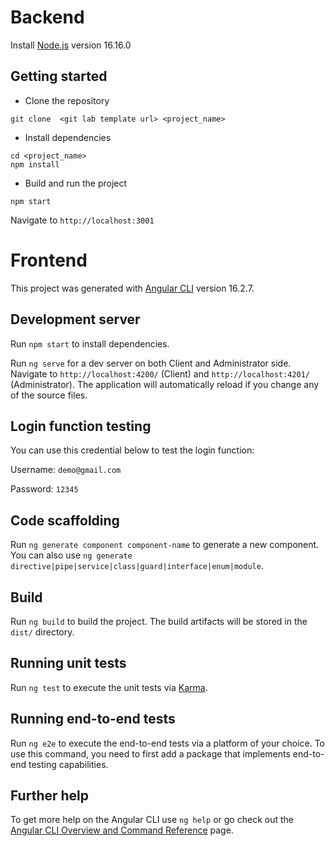 # Backend
Install [Node.js](https://nodejs.org/en/) version 16.16.0


## Getting started
- Clone the repository
```
git clone  <git lab template url> <project_name>
```
- Install dependencies
```
cd <project_name>
npm install
```
- Build and run the project
```
npm start
```
  Navigate to `http://localhost:3001`

# Frontend

This project was generated with [Angular CLI](https://github.com/angular/angular-cli) version 16.2.7.

## Development server

Run `npm start` to install dependencies.

Run `ng serve` for a dev server on both Client and Administrator side. Navigate to `http://localhost:4200/` (Client) and `http://localhost:4201/` (Administrator). The application will automatically reload if you change any of the source files.

## Login function testing

You can use this credential below to test the login function:

Username: `demo@gmail.com`

Password: `12345`

## Code scaffolding

Run `ng generate component component-name` to generate a new component. You can also use `ng generate directive|pipe|service|class|guard|interface|enum|module`.

## Build

Run `ng build` to build the project. The build artifacts will be stored in the `dist/` directory.

## Running unit tests

Run `ng test` to execute the unit tests via [Karma](https://karma-runner.github.io).

## Running end-to-end tests

Run `ng e2e` to execute the end-to-end tests via a platform of your choice. To use this command, you need to first add a package that implements end-to-end testing capabilities.

## Further help

To get more help on the Angular CLI use `ng help` or go check out the [Angular CLI Overview and Command Reference](https://angular.io/cli) page.
